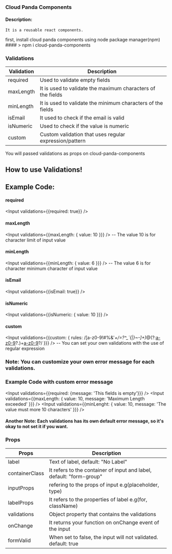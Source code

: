 ### Cloud Panda Components
  #### Description: 
    It is a reusable react components.

first, install cloud panda components using node package manager(npm) #### > npm i cloud-panda-components

### Validations
| Validation |                      Description                            |
| ---------- | ----------------------------------------------------------- |
| required   | Used to validate empty fields                               |
| maxLength  | It is used to validate the maximum characters of the fields |
| minLength  | It is used to validate the minimum characters of the fields |
| isEmail    | It used to check if the email is valid                      |
| isNumeric  | Used to check if the value is numeric                       |
| custom     | Custom validation that uses regular expression/pattern      |

You will passed validations as props on cloud-panda-components

## How to use Validations!
  
## Example Code:

#### required
<Input validations={{required: true}} />

#### maxLength
 <Input validations={{maxLength: { value: 10 }}} />
-- The value 10 is for character limit of input value

#### minLength
 <Input validations={{minLength: { value: 6 }}} />
-- The value 6 is for character minimum character of input value

#### isEmail
 <Input validations={{isEmail: true}} />

#### isNumeric
 <Input validations={{isNumeric: { value: 10 }}} />

#### custom
 <Input validations={{custom: { rules: /[a-z0-9!#$%&'*+/=?^_`{|}~-]+(?:\.[a-z0-9!#$%&'*+/=?^_`{|}~-]+)*@(?:[a-z0-9](?:[a-z0-9-]*[a-z0-9])?\.)+[a-z0-9](?:[a-z0-9-]*[a-z0-9])?/ }}} />
-- You can set your own validations with the use of regular expression

### Note: You can customize your own error message for each validations.

### Example Code with custom error message

 <Input validations={{required: {message: 'This fields is empty'}}} />
 <Input validations={{maxLength: { value: 10, message: 'Maximum Length exceeded' }}} />
 <Input validations={{minLenght: { value: 10, message: 'The value must more 10 characters' }}} />

#### Another Note: Each validations has its own default error message, so it's okay to not set it if you want.

### Props
|       Props      |                          Description                                     |
| ---------------- | ------------------------------------------------------------------------ |
| label            | Text of label, default: "No Label"                                       |
| containerClass   | It refers to the container of input and label, default: "form-group"     |
| inputProps       | refering to the props of input e.g(placeholder, type)                    |
| labelProps       | It refers to the properties of label e.g(for, className)                 |
| validations      | Object property that contains the validations                            |
| onChange         | It returns your function on onChange event of the input                  |
| formValid        | When set to false, the input will not validated. default: true           |






